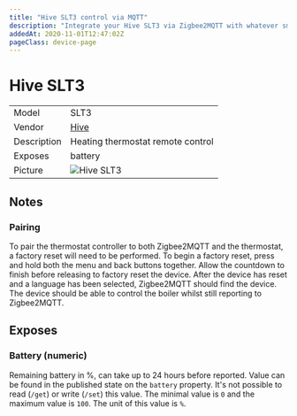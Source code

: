 ```yaml
---
title: "Hive SLT3 control via MQTT"
description: "Integrate your Hive SLT3 via Zigbee2MQTT with whatever smart home infrastructure you are using without the vendor's bridge or gateway."
addedAt: 2020-11-01T12:47:02Z
pageClass: device-page
---
```


<!-- !!!! -->
<!-- ATTENTION: This file is auto-generated through docgen! -->
<!-- You can only edit the "Notes"-Section between the two comment lines "Notes BEGIN" and "Notes END". -->
<!-- Do not use h1 or h2 heading within "## Notes"-Section. -->
<!-- !!!! -->

# Hive SLT3

|     |     |
|-----|-----|
| Model | SLT3  |
| Vendor  | [Hive](/supported-devices/#v=Hive)  |
| Description | Heating thermostat remote control |
| Exposes | battery |
| Picture | ![Hive SLT3](https://www.zigbee2mqtt.io/images/devices/SLT3.png) |


<!-- Notes BEGIN: You can edit here. Add "## Notes" headline if not already present. -->
## Notes


### Pairing
To pair the thermostat controller to both Zigbee2MQTT and the thermostat, a factory reset will need to be performed. To begin a factory reset, press and hold both the menu and back buttons together. Allow the countdown to finish before releasing to factory reset the device. After the device has reset and a language has been selected, Zigbee2MQTT should find the device. The device should be able to control the boiler whilst still reporting to Zigbee2MQTT.
<!-- Notes END: Do not edit below this line -->




## Exposes

### Battery (numeric)
Remaining battery in %, can take up to 24 hours before reported.
Value can be found in the published state on the `battery` property.
It's not possible to read (`/get`) or write (`/set`) this value.
The minimal value is `0` and the maximum value is `100`.
The unit of this value is `%`.

